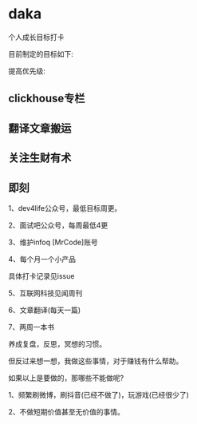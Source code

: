 # daka
个人成长目标打卡

目前制定的目标如下:

提高优先级:

## clickhouse专栏

## 翻译文章搬运

## 关注生财有术

## 即刻

1、dev4life公众号，最低目标周更。

2、面试吧公众号，每周最低4更

3、维护infoq [MrCode]账号

4、每个月一个小产品

具体打卡记录见issue

5、互联网科技见闻周刊

6、文章翻译(每天一篇)

7、两周一本书

养成复盘，反思，冥想的习惯。

但反过来想一想，我做这些事情，对于赚钱有什么帮助。

如果以上是要做的，那哪些不能做呢?

1、频繁刷微博，刷抖音(已经不做了)，玩游戏(已经很少了)

2、不做短期价值甚至无价值的事情。


